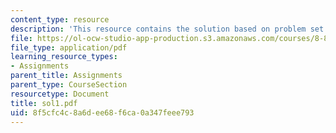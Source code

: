 ```yaml
---
content_type: resource
description: 'This resource contains the solution based on problem set #1.'
file: https://ol-ocw-studio-app-production.s3.amazonaws.com/courses/8-871-selected-topics-in-theoretical-particle-physics-branes-and-gauge-theory-dynamics-fall-2004/8f5cfc4c8a6dee68f6ca0a347feee793_sol1.pdf
file_type: application/pdf
learning_resource_types:
- Assignments
parent_title: Assignments
parent_type: CourseSection
resourcetype: Document
title: sol1.pdf
uid: 8f5cfc4c-8a6d-ee68-f6ca-0a347feee793
---
```

